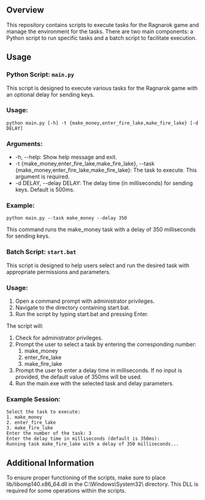 ## Overview
This repository contains scripts to execute tasks for the Ragnarok game and manage the environment for the tasks. There are two main components: a Python script to run specific tasks and a batch script to facilitate execution.

## Usage

### Python Script: `main.py`

This script is designed to execute various tasks for the Ragnarok game with an optional delay for sending keys.

### Usage:
```
python main.py [-h] -t {make_money,enter_fire_lake,make_fire_lake} [-d DELAY]
```

### Arguments:

- -h, --help: Show help message and exit.
- -t {make_money,enter_fire_lake,make_fire_lake}, --task {make_money,enter_fire_lake,make_fire_lake}: The task to execute. This argument is required.
- -d DELAY, --delay DELAY: The delay time (in milliseconds) for sending keys. Default is 500ms.

### Example:

```
python main.py --task make_money --delay 350
```

This command runs the make_money task with a delay of 350 milliseconds for sending keys.


### Batch Script: `start.bat`

This script is designed to help users select and run the desired task with appropriate permissions and parameters.

### Usage:

1. Open a command prompt with administrator privileges.
2. Navigate to the directory containing start.bat.
3. Run the script by typing start.bat and pressing Enter.

The script will:

1. Check for administrator privileges.
2. Prompt the user to select a task by entering the corresponding number:
    1. make_money
    2. enter_fire_lake
    3. make_fire_lake
3. Prompt the user to enter a delay time in milliseconds. If no input is provided, the default value of 350ms will be used.
4. Run the main.exe with the selected task and delay parameters.

### Example Session:

```
Select the task to execute:
1. make_money
2. enter_fire_lake
3. make_fire_lake
Enter the number of the task: 3
Enter the delay time in milliseconds (default is 350ms):
Running task make_fire_lake with a delay of 350 milliseconds...
```

## Additional Information

To ensure proper functioning of the scripts, make sure to place lib/libomp140.x86_64.dll in the C:\Windows\System32\ directory. This DLL is required for some operations within the scripts.

